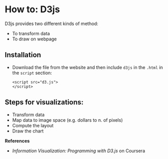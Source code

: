 # How to: D3js

D3js provides two different kinds of method:  
- To transform data  
- To draw on webpage  

## Installation  
- Download the file from the website and then include `d3js` in the `.html` in the `script` section:  
  ```
  <script src="d3.js">  
  </script>
  ```
## Steps for visualizations:  
- Transform data  
- Map data to image space (e.g. dollars to n. of pixels)  
- Compute the layout  
- Draw the chart 


**References**  
- *Information Visualization: Programming with D3.js* on Coursera  
 
